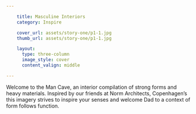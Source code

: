 ```yaml
---

    title: Masculine Interiors
    category: Inspire

    cover_url: assets/story-one/p1-1.jpg
    thumb_url: assets/story-one/p1-1.jpg

    layout:
      type: three-column
      image_style: cover
      content_valign: middle

---
```


Welcome to the Man Cave, an interior compilation of strong forms and heavy materials. Inspired by our friends at Norm Architects, Copenhagen’s this imagery strives to inspire your senses and welcome Dad to a context of form follows function.
